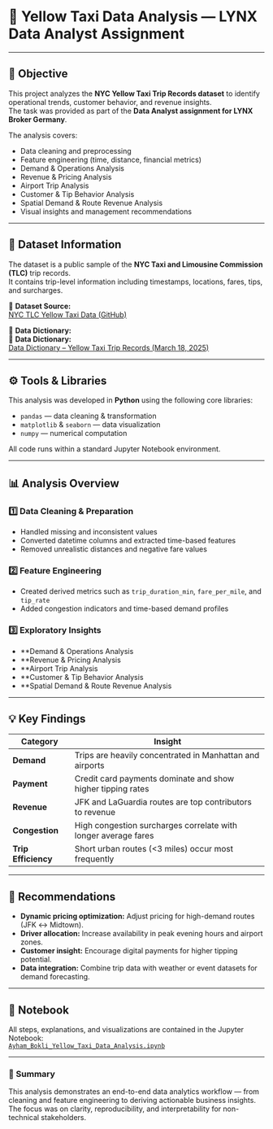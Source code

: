# 🚕 Yellow Taxi Data Analysis — LYNX Data Analyst Assignment

---

## 🎯 Objective
This project analyzes the **NYC Yellow Taxi Trip Records dataset** to identify operational trends, customer behavior, and revenue insights.  
The task was provided as part of the **Data Analyst assignment for LYNX Broker Germany**.

The analysis covers:
- Data cleaning and preprocessing  
- Feature engineering (time, distance, financial metrics)  
- Demand & Operations Analysis
- Revenue & Pricing Analysis
- Airport Trip Analysis
- Customer & Tip Behavior Analysis
- Spatial Demand & Route Revenue Analysis
- Visual insights and management recommendations  

---

## 📂 Dataset Information
The dataset is a public sample of the **NYC Taxi and Limousine Commission (TLC)** trip records.  
It contains trip-level information including timestamps, locations, fares, tips, and surcharges.

🔗 **Dataset Source:**  
[NYC TLC Yellow Taxi Data (GitHub)](https://github.com/m-gauer/NYC_TLC_Yellow_Taxi_Data)

📘 **Data Dictionary:**  
📄 **Data Dictionary:**  
[Data Dictionary – Yellow Taxi Trip Records (March 18, 2025)](https://www.nyc.gov/assets/tlc/downloads/pdf/data_dictionary_trip_records_yellow.pdf)

---

## ⚙️ Tools & Libraries
This analysis was developed in **Python** using the following core libraries:
- `pandas` — data cleaning & transformation  
- `matplotlib` & `seaborn` — data visualization  
- `numpy` — numerical computation  

All code runs within a standard Jupyter Notebook environment.

---

## 📊 Analysis Overview
### 1️⃣ Data Cleaning & Preparation
- Handled missing and inconsistent values  
- Converted datetime columns and extracted time-based features  
- Removed unrealistic distances and negative fare values  

### 2️⃣ Feature Engineering
- Created derived metrics such as `trip_duration_min`, `fare_per_mile`, and `tip_rate`  
- Added congestion indicators and time-based demand profiles  

### 3️⃣ Exploratory Insights
- **Demand & Operations Analysis
- **Revenue & Pricing Analysis
- **Airport Trip Analysis
- **Customer & Tip Behavior Analysis
- **Spatial Demand & Route Revenue Analysis

---

## 💡 Key Findings
| Category | Insight |
|-----------|----------|
| **Demand** | Trips are heavily concentrated in Manhattan and airports |
| **Payment** | Credit card payments dominate and show higher tipping rates |
| **Revenue** | JFK and LaGuardia routes are top contributors to revenue |
| **Congestion** | High congestion surcharges correlate with longer average fares |
| **Trip Efficiency** | Short urban routes (<3 miles) occur most frequently |

---

## 🧭 Recommendations
- **Dynamic pricing optimization:** Adjust pricing for high-demand routes (JFK ↔ Midtown).  
- **Driver allocation:** Increase availability in peak evening hours and airport zones.  
- **Customer insight:** Encourage digital payments for higher tipping potential.  
- **Data integration:** Combine trip data with weather or event datasets for demand forecasting.  

---

## 📘 Notebook
All steps, explanations, and visualizations are contained in the Jupyter Notebook:  
[`Ayham_Bokli_Yellow_Taxi_Data_Analysis.ipynb`](./Ayham_Bokli_Yellow_Taxi_Data_Analysis.ipynb)

---

### 🏁 Summary
This analysis demonstrates an end-to-end data analytics workflow — from cleaning and feature engineering to deriving actionable business insights.  
The focus was on clarity, reproducibility, and interpretability for non-technical stakeholders.
